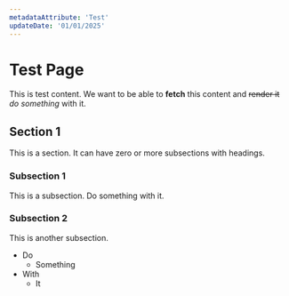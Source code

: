 ```yaml
---
metadataAttribute: 'Test'
updateDate: '01/01/2025'
---
```


# Test Page

This is test content. We want to be able to **fetch** this content and ~~render it~~ _do something_ with it.

## Section 1

This is a section. It can have zero or more subsections with headings.

### Subsection 1

This is a subsection. Do something with it.

### Subsection 2

This is another subsection.

- Do
  - Something
- With
  - It
